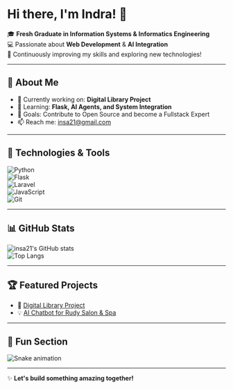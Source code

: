 # Hi there, I'm Indra! 👋  
🎓 **Fresh Graduate in Information Systems & Informatics Engineering**  
💻 Passionate about **Web Development** & **AI Integration**  
🌟 Continuously improving my skills and exploring new technologies!

---

## 🔎 About Me  
- 🔭 Currently working on: **Digital Library Project**  
- 🌱 Learning: **Flask, AI Agents, and System Integration**  
- 🎯 Goals: Contribute to Open Source and become a Fullstack Expert  
- 📫 Reach me: [insa21@gmail.com](mailto:insa21@gmail.com)  

---

## 🚀 Technologies & Tools  

![Python](https://img.shields.io/badge/Python-3670A0?style=for-the-badge&logo=python&logoColor=white)  
![Flask](https://img.shields.io/badge/Flask-000000?style=for-the-badge&logo=flask&logoColor=white)  
![Laravel](https://img.shields.io/badge/Laravel-FF2D20?style=for-the-badge&logo=laravel&logoColor=white)  
![JavaScript](https://img.shields.io/badge/JavaScript-F7DF1E?style=for-the-badge&logo=javascript&logoColor=black)  
![Git](https://img.shields.io/badge/Git-F05032?style=for-the-badge&logo=git&logoColor=white)  

---

## 📊 GitHub Stats  

![insa21's GitHub stats](https://github-readme-stats.vercel.app/api?username=insa21&show_icons=true&theme=radical)  
![Top Langs](https://github-readme-stats.vercel.app/api/top-langs/?username=insa21&layout=compact&theme=radical)

---

## 🏆 Featured Projects  

- 🌟 [Digital Library Project](https://github.com/insa21/digital-library)  
- 💡 [AI Chatbot for Rudy Salon & Spa](https://github.com/insa21/ai-chatbot-rudy-salon)  

---

## 🎉 Fun Section  

![Snake animation](https://github.com/insa21/insa21/blob/output/github-contribution-grid-snake.svg)

---

✨ **Let's build something amazing together!**
